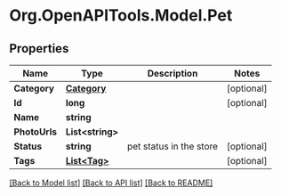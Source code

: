 # Org.OpenAPITools.Model.Pet

## Properties

Name | Type | Description | Notes
------------ | ------------- | ------------- | -------------
**Category** | [**Category**](Category.md) |  | [optional] 
**Id** | **long** |  | [optional] 
**Name** | **string** |  | 
**PhotoUrls** | **List&lt;string&gt;** |  | 
**Status** | **string** | pet status in the store | [optional] 
**Tags** | [**List&lt;Tag&gt;**](Tag.md) |  | [optional] 

[[Back to Model list]](../../README.md#documentation-for-models) [[Back to API list]](../../README.md#documentation-for-api-endpoints) [[Back to README]](../../README.md)

